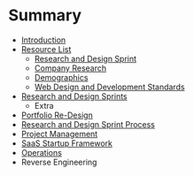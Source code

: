 # Summary

* [Introduction](README.md)
* [Resource List](resource_list.md)
   * [Research and Design Sprint](research_and_design_sprint.md)
   * [Company Research](company_research.md)
   * [Demographics](demographics.md)
   * [Web Design and Development Standards](web_design_and_development_standards.md)
* [Research and Design Sprints](research_and_design_sprints.md)
   * Extra
* [Portfolio Re-Design](portfolio_re-design.md)
* [Research and Design Sprint Process](research_and_design_sprint_process.md)
* [Project Management](project_management.md)
* [SaaS Startup Framework](saas_startup_framework.md)
* [Operations](operations.md)
* Reverse Engineering

